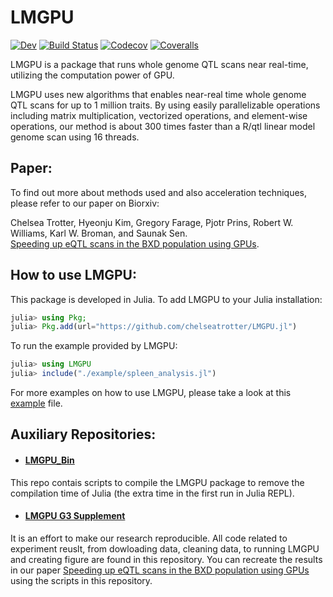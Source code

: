 # LMGPU

[![Dev](https://img.shields.io/badge/docs-stable-blue.svg)](https://chelseatrotter.github.io/LMGPU.jl/dev)
[![Build Status](https://travis-ci.com/chelseatrotter/LMGPU.jl.svg?branch=master)](https://travis-ci.com/chelseatrotter/LMGPU.jl)
[![Codecov](https://codecov.io/gh/chelseatrotter/LMGPU.jl/branch/master/graph/badge.svg)](https://codecov.io/gh/chelseatrotter/LMGPU.jl)
[![Coveralls](https://coveralls.io/repos/github/chelseatrotter/LMGPU.jl/badge.svg?branch=master)](https://coveralls.io/github/chelseatrotter/LMGPU.jl?branch=master)

LMGPU is a package that runs whole genome QTL scans near real-time, utilizing the computation power of GPU. 

LMGPU uses new algorithms that enables near-real time whole genome QTL scans for up to 1 million traits.
By using easily parallelizable operations including matrix multiplication, vectorized operations,
and element-wise operations, our method is about 300 times faster than a R/qtl linear model genome scan
using 16 threads.

## Paper: 
To find out more about methods used and also acceleration techniques, please refer to our paper on Biorxiv: 

Chelsea Trotter, Hyeonju Kim, Gregory Farage, Pjotr Prins, Robert W. Williams, Karl W. Broman, and Saunak Sen.  
[Speeding up eQTL scans in the BXD population using GPUs](https://www.biorxiv.org/content/10.1101/2020.06.22.153742v1.full.pdf). 

## How to use LMGPU: 
This package is developed in Julia. To add LMGPU to your Julia installation:
```julia
julia> using Pkg; 
julia> Pkg.add(url="https://github.com/chelseatrotter/LMGPU.jl")
```
To run the example provided by LMGPU:
```julia
julia> using LMGPU
julia> include("./example/spleen_analysis.jl")
```

For more examples on how to use LMGPU, please take a look at this [example](https://github.com/senresearch/LMGPU.jl/blob/master/example/spleen_analysis.jl) file.

## Auxiliary Repositories:
- #### [LMGPU_Bin](https://github.com/senresearch/lmgpu_bin)    
This repo contais scripts to compile the LMGPU package to remove the compilation time of Julia (the extra time in the first run in Julia REPL).   
- #### [LMGPU G3 Supplement](https://github.com/senresearch/LMGPU-G3-supplement)  
It is an effort to make our research reproducible. All code related to experiment reuslt, from dowloading data, cleaning data, to running LMGPU and creating figure are found in this repository. You can recreate the results in our paper [Speeding up eQTL scans in the BXD population using GPUs](https://www.biorxiv.org/content/10.1101/2020.06.22.153742v1.full.pdf) using the scripts in this repository. 

